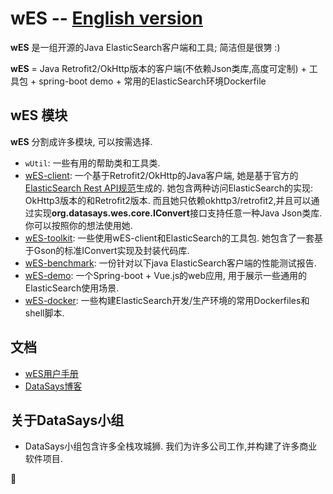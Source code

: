 wES -- [English version](https://github.com/DataSays/wES/blob/master/README.md)
====

**wES** 是一组开源的Java ElasticSearch客户端和工具; 简洁但是很勥 :)

**wES** = Java Retrofit2/OkHttp版本的客户端(不依赖Json类库,高度可定制) + 工具包 + spring-boot demo + 常用的ElasticSearch环境Dockerfile

## wES 模块

**wES** 分割成许多模块, 可以按需选择.
+ `wUtil`: 一些有用的帮助类和工具类.
+ [wES-client](https://github.com/DataSays/wES/tree/master/wES-client): 一个基于Retrofit2/OkHttp的Java客户端, 她是基于官方的[ElasticSearch Rest API规范](https://github.com/elastic/elasticsearch/tree/master/rest-api-spec)生成的. 她包含两种访问ElasticSearch的实现: OkHttp3版本的和Retrofit2版本. 而且她只依赖okhttp3/retrofit2,并且可以通过实现**org.datasays.wes.core.IConvert**接口支持任意一种Java Json类库. 你可以按照你的想法使用她.
+ [wES-toolkit](https://github.com/DataSays/wES/tree/master/wES-toolkit): 一些使用wES-client和ElasticSearch的工具包. 她包含了一套基于Gson的标准IConvert实现及封装代码库.
+ [wES-benchmark](https://github.com/DataSays/wES/blob/master/docs/Benchmark_zh.md): 一份针对以下java ElasticSearch客户端的性能测试报告.
+ [wES-demo](https://github.com/DataSays/wES/tree/master/wES-demo): 一个Spring-boot + Vue.js的web应用, 用于展示一些通用的ElasticSearch使用场景.
+ [wES-docker](https://github.com/DataSays/wES/tree/master/wES-docker): 一些构建ElasticSearch开发/生产环境的常用Dockerfiles和shell脚本.

## 文档
+ [wES用户手册](https://watano.gitbooks.io/wes/content/)
+ [DataSays博客](https://datasays.github.io/)

## 关于DataSays小组
+ DataSays小组包含许多全栈攻城狮. 我们为许多公司工作,并构建了许多商业软件项目.

:rocket: